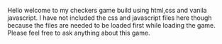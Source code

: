 Hello welcome to my checkers game build using html,css and vanila javascript.
I have not included the css and javascript files here though because the files are needed to be loaded first while loading the game.
Please feel free to ask anything about this game.
